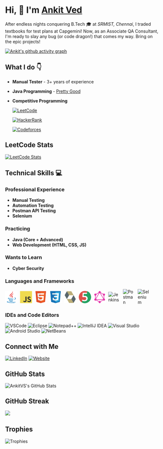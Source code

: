 # Hi, :wave: I'm [Ankit Ved](https://www.linkedin.com/in/ankit-ved/)

After endless nights conquering B.Tech :mortar_board: at *SRMIST, Chennai*, I traded textbooks for test plans at Capgemini! Now, as an Associate QA Consultant, I'm ready to slay any bug (or code dragon!) that comes my way. Bring on the epic projects!

[![Ankit's github activity graph](https://github-readme-activity-graph.vercel.app/graph?username=AnkitVS&theme=tokyo-night)](https://github.com/AnkitVS/github-readme-activity-graph)

## What I do :point_down:

- **Manual Tester** - 3+ years of experience
- **Java Programming** - [Pretty Good](https://www.hackerrank.com/RA1711020010042)
- **Competitive Programming** 

  [![LeetCode](https://img.shields.io/badge/LeetCode-Profile-%23FFA116?style=for-the-badge&logo=leetcode&logoColor=white)](https://leetcode.com/anve_/)

  [![HackerRank](https://img.shields.io/badge/HackerRank-Profile-%231F8AC0?style=for-the-badge&logo=hackerrank&logoColor=white)](https://www.hackerrank.com/RA1711020010042)

  [![Codeforces](https://img.shields.io/badge/Codeforces-Profile-%231F8AC0?style=for-the-badge&logo=codeforces&logoColor=white)](https://codeforces.com/profile/ashm_)


## LeetCode Stats

[![LeetCode Stats](https://leetcode.card.workers.dev/?username=anve_&theme=dark&font=baloo&border_radius=5px)](https://leetcode.com/anve_/)


## Technical Skills :computer:

### Professional Experience
- **Manual Testing**
- **Automation Testing**
- **Postman API Testing**
- **Selenium**

### Practicing
- **Java (Core + Advanced)**
- **Web Development (HTML, CSS, JS)**

### Wants to Learn
- **Cyber Security**

### Languages and Frameworks
<div style="display: flex; align-items: center; gap: 8px;">
  <img src="https://raw.githubusercontent.com/devicons/devicon/master/icons/java/java-original.svg" alt="Java" style="width: 40px;"/>
  <img src="https://raw.githubusercontent.com/devicons/devicon/master/icons/javascript/javascript-original.svg" alt="JavaScript" style="width: 40px;"/>
  <img src="https://raw.githubusercontent.com/devicons/devicon/master/icons/html5/html5-original.svg" alt="HTML5" style="width: 40px;"/>
  <img src="https://raw.githubusercontent.com/devicons/devicon/master/icons/css3/css3-original.svg" alt="CSS3" style="width: 40px;"/>
  <img src="https://raw.githubusercontent.com/devicons/devicon/master/icons/hibernate/hibernate-original.svg" alt="Hibernate" style="width: 40px;"/>
  <img src="https://raw.githubusercontent.com/devicons/devicon/master/icons/junit/junit-original.svg" alt="JUnit" style="width: 40px;"/>
  
  <img src="https://raw.githubusercontent.com/devicons/devicon/master/icons/graphql/graphql-plain.svg" alt="GraphQL" style="width: 40px;"/>
  <img src="https://www.vectorlogo.zone/logos/jenkins/jenkins-icon.svg" alt="Jenkins" style="width: 40px;"/>
  <img src="https://voyager.postman.com/logo/postman-logo-icon-orange.svg" alt="Postman" style="width: 40px;"/>
  <img src="https://github.com/SeleniumHQ/selenium/blob/trunk/common/images/selenium_logo_medium.png" alt="Selenium" style="width: 40px;"/>
</div>

### IDEs and Code Editors
![VSCode](https://img.shields.io/badge/VSCode-007ACC?logo=visual-studio-code&logoColor=white&logoWidth=30&style=for-the-badge)
![Eclipse](https://img.shields.io/badge/Eclipse-2C2255?logo=eclipse&logoColor=white&logoWidth=30&style=for-the-badge)
![Notepad++](https://img.shields.io/badge/Notepad%2B%2B-90E59E?logo=notepad%2B%2B&logoColor=black&style=for-the-badge)
![IntelliJ IDEA](https://img.shields.io/badge/IntelliJ_IDEA-000000?logo=intellij-idea&logoColor=white&logoWidth=30&style=for-the-badge)
![Visual Studio](https://img.shields.io/badge/Visual_Studio-5C2D91?logo=visual-studio&logoColor=white&logoWidth=30&style=for-the-badge)
![Android Studio](https://img.shields.io/badge/Android_Studio-3DDC84?logo=android-studio&logoColor=white&logoWidth=30&style=for-the-badge)
![NetBeans](https://img.shields.io/badge/NetBeans-007CC1?logo=apache-netbeans&logoColor=white&logoWidth=30&style=for-the-badge)



## Connect with Me

[![LinkedIn](https://img.shields.io/badge/LinkedIn-Ankit_Ved-blue?style=flat-square&logo=linkedin)](https://www.linkedin.com/in/ankit-ved/)
[![Website](https://img.shields.io/badge/Website-Ankit_Ved-blue?style=flat&logo=google-chrome)](https://ankitved.dev)



## GitHub Stats
<img src="https://github-readme-stats.vercel.app/api?username=AnkitVS&show_icons=true&hide_title=false&hide=issues&count_private=true&include_all_commits=true&theme=dark" width="400" alt="AnkitVS's GitHub Stats" />

## GitHub Streak
<img src="https://github-readme-streak-stats.herokuapp.com/?user=AnkitVS&theme=radical" width="400" />

## Trophies
![Trophies](https://github-profile-trophy.vercel.app/?username=AnkitVS&theme=radical&column=6&margin-w=15&margin-h=15)
